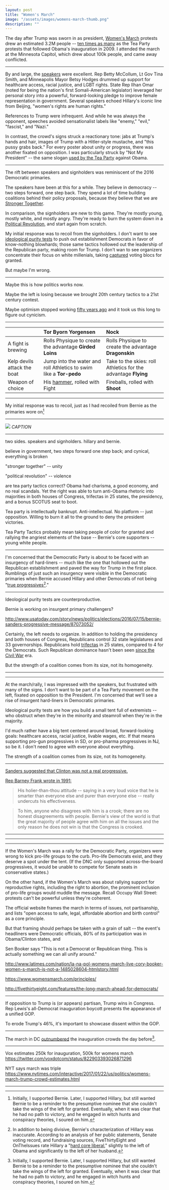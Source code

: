 ```yaml
---
layout: post
title: "Women's March"
image: "/assets/images/womens-march-thumb.png"
description: ""
---
```


The day after Trump was sworn in as president, [Women's March](https://www.womensmarch.com/) protests drew an estimated 3.2M people -- [ten times as many](http://fivethirtyeight.com/features/the-long-march-ahead-for-democrats/) as the Tea Party protests that followed Obama's inauguration in 2009. I attended the march at the Minnesota Capitol, which drew about 100k people, and came away conflicted.

---

By and large, the [speakers](https://www.womensmarchmn.com/rally) were excellent. Rep Betty McCollum, Lt Gov Tina Smith, and Minneapolis Mayor Betsy Hodges drummed up support for healthcare access, racial justice, and LGBT rights. State Rep Ilhan Omar (noted for being the nation's first Somali-American legislator) leveraged her personal story into a powerful, forward-looking pledge to improve female representation in government. Several speakers echoed Hillary's iconic line from Beijing, "women's rights are human rights."

References to Trump were infrequent. And while he was always the opponent, speeches avoided sensationalist labels like "enemy," "evil," "fascist," and "Nazi."

In contrast, the crowd's signs struck a reactionary tone: jabs at Trump's hands and hair, images of Trump with a Hitler-style mustache, and "this pussy grabs back." For every poster about unity or progress, there was another fixated on opposition. I was particularly struck by "Not My President" -- the same slogan [used by the Tea Party](http://www.cafepress.com/rightwingstuff/6166025) against Obama.

---

The rift between speakers and signholders was reminiscent of the 2016 Democratic primaries. 

The speakers have been at this for a while. They believe in democracy -- two steps forward, one step back. They spend a lot of time building coalitions behind their policy proposals, because they believe that we are [Stronger Together](http://www.npr.org/2016/08/08/489138602/trump-comment-gives-clinton-a-campaign-slogan-with-layered-meaning). 

In comparison, the signholders are new to this game. They're mostly young, mostly white, and mostly angry. They're ready to burn the system down in a [Political Revolution](https://www.washingtonpost.com/news/the-fix/wp/2016/07/25/bernie-sanders-started-a-political-revolution-now-he-cant-stop-it/?utm_term=.9314035ede9a), and start again from scratch. 

My initial response was to recoil from the signholders. I don't want to see [ideological purity tests](http://time.com/4205149/bernie-sanders-hillary-clinton-progressive/) to push out establishment Democrats in favor of know-nothing blowhards; those same tactics hollowed out the leadership of the Republican party, making room for Trump. I don't wan to see organizers concentrate their focus on white millenials, taking [captured](https://fivethirtyeight.com/features/black-voters-are-so-loyal-that-their-issues-get-ignored/) voting blocs for granted. 

But maybe I'm wrong. 

---

Maybe this is how politics works now. 

Maybe the left is losing because we brought 20th century tactics to a 21st century contest. 

Maybe optimism stopped working [fifty years ago](/data-vs-democracy/) and it took us this long to figure out cynicism. 

---

|         | Tor Byorn Yorgensen     | Nock                    |
|:--------|:------------------------|:------------------------|
| A fight is brewing | Rolls Physique to create the advantage **Girded Loins** | Rolls Physique to create the advantage **Dragonskin** |
| Kelp devils attack the boat | Jump into the water and roll Athletics to swim like a **Tor-pedo** | Take to the skies: roll Athletics for the advantage **Flying** |
| Weapon of choice | His [hammer](https://www.youtube.com/watch?v=t7bdr6fjg-k), rolled with Fight | Fireballs, rolled with **Shoot** |

---

My initial response was to recoil, just as I had recoiled from Bernie as the primaries wore on[^2]


[^2]: Initially, I supported Bernie. Later, I supported Hillary, but still wanted Bernie to be a reminder to the presumptive nominee that she couldn't take the wings of the left for granted. Eventually, when it was clear that he had no path to victory, and he engaged in witch hunts and conspiracy theories, I soured on him.



---

![](/assets/images/womens-march-16x9.png)
*CAPTION*




---

two sides. speakers and signholders. hillary and bernie.

believe in government, two steps forward one step back; and cynical, everything is broken

"stronger together" -- unity

"political revolution" -- violence

are tea party tactics correct? Obama had charisma, a good economy, and no real scandals. Yet the right was able to turn anti-Obama rhetoric into majorities in both houses of Congress, trifectas in 25 states, the presidency, and a bonus SCOTUS seat to boot.


Tea party is intellectually bankrupt. Anti-intellectual. No platform -- just opposition. Willing to burn it all to the ground to deny the president victories.

Tea Party Tactics probably mean taking people of color for granted and rallying the angriest elements of the base -- Bernie's core supporters -- young white people.


---



I'm concerned that the Democratic Party is about to be faced with an insurgency of hard-liners -- much like the one that hollowed out the Republican establishment and paved the way for Trump in the first place. Rumblings of just such an insurgency were visible in the Democratic primaries when Bernie accused Hillary and other Democrats of not being "[true progressives](http://time.com/4205149/bernie-sanders-hillary-clinton-progressive/)[^1]."

[^1]: In addition to being divisive, Bernie's characterization of Hillary was inaccurate. According to an analysis of her public statements, Senate voting record, and fundraising sources, FiveThirtyEight and OnTheIssues rate Hillary a "[hard core liberal](https://fivethirtyeight.com/datalab/hillary-clinton-was-liberal-hillary-clinton-is-liberal/)," slightly to the left of Obama and significantly to the left of her husband.

---

Ideological purity tests are counterproductive.

Bernie is working on insurgent primary challengers?

http://www.usatoday.com/story/news/politics/elections/2016/07/15/bernie-sanders-progressive-message/87073052/


Certainly, the left needs to organize. In addition to holding the presidency and both houses of Congress, Republicans control 32 state legislatures and 33 governorships. Republicans hold [trifectas](https://ballotpedia.org/Gubernatorial_and_legislative_party_control_of_state_government) in 25 states, compared to 4 for the Democrats. Such Republican dominance hasn't been seen [since the Civil War](http://www.foxnews.com/politics/2016/11/18/republicans-build-on-their-dominance-in-state-legislatures.html) era.


But the strength of a coalition comes from its size, not its homogeneity.


---


---

At the march/rally, I was impressed with the speakers, but frustrated with many of the signs. I don't want to be part of a Tea Party movement on the left, fixated on opposition to the President. I'm concerned that we'll see a rise of insurgent hard-liners in Democratic primaries.

Ideological purity tests are how you build a small tent full of extremists -- who obstruct when they're in the minority and steamroll when they're in the majority.

I'd much rather have a big tent centered around broad, forward-looking goals: healthcare access, racial justice, livable wages, etc. If that means supporting pro-gun progressives in SD, or pro-pharma progressives in NJ, so be it. I don't need to agree with everyone about everything.

The strength of a coalition comes from its size, not its homogeneity.




---

[Sanders suggested that Clinton was not a real progressive.](http://time.com/4205149/bernie-sanders-hillary-clinton-progressive/)

[Rep Barney Frank wrote in 1991:](https://news.google.com/newspapers?id=vqJJAAAAIBAJ&sjid=Xg0NAAAAIBAJ&pg=4293,3641940&hl=en)

> His holier-than-thou attitude -- saying in a very loud voice that he is smarter than everyone else and purer than everyone else -- really undercuts his effectiveness.

> To him, anyone who disagrees with him is a crook; there are no honest disagreements with people. Bernie's view of the world is that the great majority of people agree with him on all the issues and the only reason he does not win is that the Congress is crooked.



---

---

---





If the Women's March was a rally for the Democratic Party, organizers were wrong to kick pro-life groups to the curb. Pro-life Democrats exist, and they deserve a spot under the tent. (If the DNC only supported across-the-board progressives, it would be unable to compete for Senate seats in conservative states.)

On the other hand, if the Women's March was about rallying support for reproductive rights, including the right to abortion, the prominent inclusion of pro-life groups would muddle the message. Recall Occupy Wall Street: protests can't be powerful unless they're coherent.

The official website frames the march in terms of issues, not partisanship, and lists "open access to safe, legal, affordable abortion and birth control" as a core principle.

But that framing should perhaps be taken with a grain of salt -- the event's headliners were Democratic officials, 80% of its participation was in Obama/Clinton states, and









Sen Booker says "This is not a Democrat or Republican thing. This is actually something we can all unify around."





http://www.latimes.com/nation/la-na-pol-womens-march-live-cory-booker-women-s-march-is-not-a-1485028604-htmlstory.html

https://www.womensmarch.com/principles/

http://fivethirtyeight.com/features/the-long-march-ahead-for-democrats/



---

If opposition to Trump is (or appears) partisan, Trump wins in Congress. Rep Lewis's all-Democrat inauguration boycott presents the appearance of a unified GOP.

To erode Trump's 46%, it's important to showcase dissent within the GOP.

---




The march in DC [outnumbered](https://www.nytimes.com/interactive/2017/01/22/us/politics/womens-march-trump-crowd-estimates.html) the inauguration crowds the day before[^2].

[^2]: Comparing crowds in DC isn't quite fair, as Trump faces a home field disadvantage; he earned [only 4%](http://www.nytimes.com/elections/results/district-of-columbia) of the vote there.



---

Vox estimates 250k for inauguration, 500k for womens march
https://twitter.com/voxdotcom/status/822903393026871296

NYT says march was triple
https://www.nytimes.com/interactive/2017/01/22/us/politics/womens-march-trump-crowd-estimates.html

---
